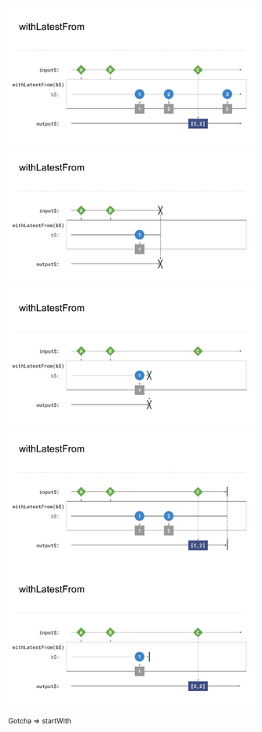 ![](./assets/images/Reactive-architecture-and-ux-patterns_angular_combination-operators_withLatestFrom-outer-ongoing_michael-hladky.png)
![](./assets/images/Reactive-architecture-and-ux-patterns_angular_combination-operators_withLatestFrom-outer-error_michael-hladky.png)
![](./assets/images/Reactive-architecture-and-ux-patterns_angular_combination-operators_withLatestFrom-inner-error_michael-hladky.png)
![](./assets/images/Reactive-architecture-and-ux-patterns_angular_combination-operators_withLatestFrom-outer-complete_michael-hladky.png)
![](./assets/images/Reactive-architecture-and-ux-patterns_angular_combination-operators_withLatestFrom-inner-complete_michael-hladky.png)

Gotcha => startWith
